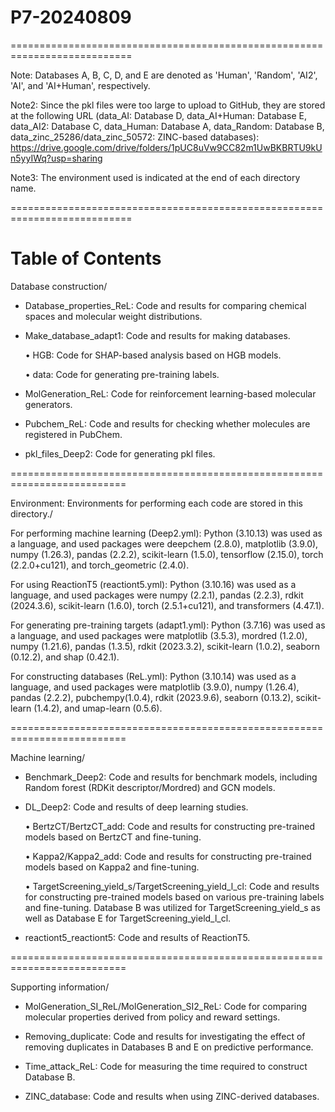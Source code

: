 # P7-20240809
===========================================================================

Note: Databases A, B, C, D, and E are denoted as 'Human', 'Random', 'AI2', 'AI', and 'AI+Human', respectively.

Note2: Since the pkl files were too large to upload to GitHub, they are stored at the following URL (data_AI: Database D, data_AI+Human: Database E, data_AI2: Database C, data_Human: Database A, data_Random: Database B, data_zinc_25286/data_zinc_50572: ZINC-based databases):
https://drive.google.com/drive/folders/1pUC8uVw9CC82m1UwBKBRTU9kUn5yyIWq?usp=sharing

Note3: The environment used is indicated at the end of each directory name.

===========================================================================

# Table of Contents
Database construction/

- Database_properties_ReL: Code and results for comparing chemical spaces and molecular weight distributions.

- Make_database_adapt1: Code and results for making databases.

  • HGB: Code for SHAP-based analysis based on HGB models.

  • data: Code for generating pre-training labels.

- MolGeneration_ReL: Code for reinforcement learning-based molecular generators.

- Pubchem_ReL: Code and results for checking whether molecules are registered in PubChem.

- pkl_files_Deep2: Code for generating pkl files.

==========================================================================

Environment: Environments for performing each code are stored in this directory./

For performing machine learning (Deep2.yml): Python (3.10.13) was used as a language, and used packages were deepchem (2.8.0), matplotlib (3.9.0), numpy (1.26.3), pandas (2.2.2), scikit-learn (1.5.0), tensorflow (2.15.0), torch (2.2.0+cu121), and torch_geometric (2.4.0).

For using ReactionT5 (reactiont5.yml): Python (3.10.16) was used as a language, and used packages were numpy (2.2.1), pandas (2.2.3), rdkit (2024.3.6), scikit-learn (1.6.0), torch (2.5.1+cu121), and transformers (4.47.1).

For generating pre-training targets (adapt1.yml): Python (3.7.16) was used as a language, and used packages were matplotlib (3.5.3), mordred (1.2.0), numpy (1.21.6), pandas (1.3.5), rdkit (2023.3.2), scikit-learn (1.0.2), seaborn (0.12.2), and shap (0.42.1).

For constructing databases (ReL.yml): Python (3.10.14) was used as a language, and used packages were matplotlib (3.9.0), numpy (1.26.4), pandas (2.2.2), pubchempy(1.0.4), rdkit (2023.9.6), seaborn (0.13.2), scikit-learn (1.4.2), and umap-learn (0.5.6).


==========================================================================

Machine learning/

- Benchmark_Deep2: Code and results for benchmark models, including Random forest (RDKit descriptor/Mordred) and GCN models.

- DL_Deep2: Code and results of deep learning studies.

  • BertzCT/BertzCT_add: Code and results for constructing pre-trained models based on BertzCT and fine-tuning.

  • Kappa2/Kappa2_add: Code and results for constructing pre-trained models based on Kappa2 and fine-tuning.

  • TargetScreening_yield_s/TargetScreening_yield_l_cl: Code and results for constructing pre-trained models based on various pre-training labels and fine-tuning. Database B was utilized for TargetScreening_yield_s as well as Database E for TargetScreening_yield_l_cl.

- reactiont5_reactiont5: Code and results of ReactionT5.

==========================================================================

Supporting information/

- MolGeneration_SI_ReL/MolGeneration_SI2_ReL: Code for comparing molecular properties derived from policy and reward settings.

- Removing_duplicate: Code and results for investigating the effect of removing duplicates in Databases B and E on predictive performance.

- Time_attack_ReL: Code for measuring the time required to construct Database B.

- ZINC_database: Code and results when using ZINC-derived databases.
